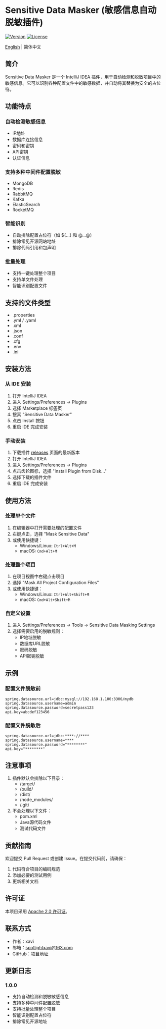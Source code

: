 # Sensitive Data Masker (敏感信息自动脱敏插件)

[![Version](https://img.shields.io/badge/version-1.0.0-blue.svg)](https://plugins.jetbrains.com/plugin/xxx-sensitive-data-masker)
[![License](https://img.shields.io/badge/license-Apache%202.0-green.svg)](LICENSE)

[English](README_EN.md) | 简体中文

## 简介

Sensitive Data Masker 是一个 IntelliJ IDEA 插件，用于自动检测和脱敏项目中的敏感信息。它可以识别各种配置文件中的敏感数据，并自动将其替换为安全的占位符。

## 功能特点

### 自动检测敏感信息
- IP地址
- 数据库连接信息
- 密码和密钥
- API密钥
- 认证信息

### 支持多种中间件配置脱敏
- MongoDB
- Redis
- RabbitMQ
- Kafka
- ElasticSearch
- RocketMQ

### 智能识别
- 自动排除配置占位符（如 ${...} 和 @...@）
- 排除常见开源网站地址
- 排除代码引用和包声明

### 批量处理
- 支持一键处理整个项目
- 支持单文件处理
- 智能识别配置文件

## 支持的文件类型
- .properties
- .yml / .yaml
- .xml
- .json
- .conf
- .cfg
- .env
- .ini

## 安装方法

### 从 IDE 安装
1. 打开 IntelliJ IDEA
2. 进入 Settings/Preferences → Plugins
3. 选择 Marketplace 标签页
4. 搜索 "Sensitive Data Masker"
5. 点击 Install 按钮
6. 重启 IDE 完成安装

### 手动安装
1. 下载插件 [releases](https://github.com/yourusername/redaction/releases) 页面的最新版本
2. 打开 IntelliJ IDEA
3. 进入 Settings/Preferences → Plugins
4. 点击齿轮图标，选择 "Install Plugin from Disk..."
5. 选择下载的插件文件
6. 重启 IDE 完成安装

## 使用方法

### 处理单个文件
1. 在编辑器中打开需要处理的配置文件
2. 右键点击，选择 "Mask Sensitive Data"
3. 或使用快捷键：
   - Windows/Linux: `Ctrl+Alt+M`
   - macOS: `Cmd+Alt+M`

### 处理整个项目
1. 在项目视图中右键点击项目
2. 选择 "Mask All Project Configuration Files"
3. 或使用快捷键：
   - Windows/Linux: `Ctrl+Alt+Shift+M`
   - macOS: `Cmd+Alt+Shift+M`

### 自定义设置
1. 进入 Settings/Preferences → Tools → Sensitive Data Masking Settings
2. 选择需要启用的脱敏规则：
   - IP地址脱敏
   - 数据库URL脱敏
   - 密码脱敏
   - API密钥脱敏

## 示例

### 配置文件脱敏前
```properties
spring.datasource.url=jdbc:mysql://192.168.1.100:3306/mydb
spring.datasource.username=admin
spring.datasource.password=secretpass123
api.key=abcdef123456
```

### 配置文件脱敏后
```properties
spring.datasource.url=jdbc:****://****
spring.datasource.username=****
spring.datasource.password="********"
api.key="********"
```

## 注意事项
1. 插件默认会排除以下目录：
   - /target/
   - /build/
   - /dist/
   - /node_modules/
   - /.git/
2. 不会处理以下文件：
   - pom.xml
   - Java源代码文件
   - 测试代码文件

## 贡献指南
欢迎提交 Pull Request 或创建 Issue。在提交代码前，请确保：
1. 代码符合项目的编码规范
2. 添加必要的测试用例
3. 更新相关文档

## 许可证
本项目采用 [Apache 2.0 许可证](LICENSE)。

## 联系方式
- 作者：xavi
- 邮箱：spotlightxavi@163.com
- GitHub：[项目地址](https://github.com/yourusername/redaction)

## 更新日志
### 1.0.0
- 支持自动检测和脱敏敏感信息
- 支持多种中间件配置脱敏
- 支持批量处理整个项目
- 智能识别配置占位符
- 排除常见开源地址

